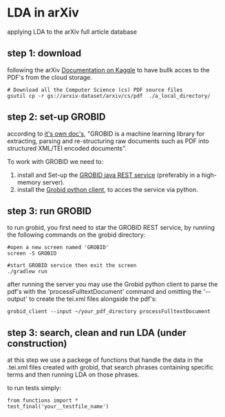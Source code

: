 # LDA in arXiv
applying LDA to the arXiv full article database 

## step 1: download
following the arXiv [Documentation on Kaggle](https://www.kaggle.com/datasets/Cornell-University/arxiv) to have bullk acces to the PDF's from the cloud storage.

```
# Download all the Computer Science (cs) PDF source files
gsutil cp -r gs://arxiv-dataset/arxiv/cs/pdf  ./a_local_directory/
```
## step 2: set-up GROBID
according to [it's own doc's](https://grobid.readthedocs.io/en/latest/Introduction/), "GROBID is a machine learning library for extracting, parsing and re-structuring raw documents such as PDF into structured XML/TEI encoded documents". 

To work with GROBID we need to:
  1. install and Set-up the [GROBID java REST service](https://github.com/kermitt2/grobid#latest-version) (preferably in a high-memory server).
  2. install the [Grobid python client](https://github.com/kermitt2/grobid_client_python), to acces the service via python.

## step 3: run GROBID
to run grobid, you first need to star the GROBID REST service, by running the following commands on the grobid directory:

```
#open a new screen named 'GROBID'
screen -S GROBID

#start GROBID service then exit the screen
./gradlew run
```

after running the server you may use the Grobid python client to parse the pdf's with the 'processFulltextDocument' command and omitting the '--output' to create the tei.xml files alongside the pdf's:

```
grobid_client --input ~/your_pdf_directory processFulltextDocument
```

## step 3: search, clean and run LDA (under construction)
at this step we use a packege of functions that handle the data in the .tei.xml files created with grobid, that search phrases containing specific terms and then running LDA on those phrases. 

to run tests simply:

```
from functions import * 
test_final('your__testfile_name')
```

